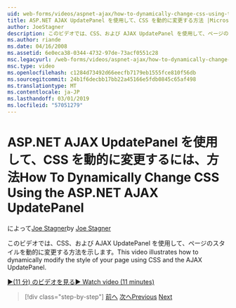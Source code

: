 ```yaml
---
uid: web-forms/videos/aspnet-ajax/how-to-dynamically-change-css-using-the-aspnet-ajax-updatepanel
title: ASP.NET AJAX UpdatePanel を使用して、CSS を動的に変更する方法 |Microsoft Docs
author: JoeStagner
description: このビデオでは、CSS、および AJAX UpdatePanel を使用して、ページのスタイルを動的に変更する方法を示します。
ms.author: riande
ms.date: 04/16/2008
ms.assetid: 6e0eca38-0344-4732-97de-73acf0551c28
msc.legacyurl: /web-forms/videos/aspnet-ajax/how-to-dynamically-change-css-using-the-aspnet-ajax-updatepanel
msc.type: video
ms.openlocfilehash: c1284d73492d66eecfb7179eb1555fce810f56db
ms.sourcegitcommit: 24b1f6decbb17bb22a45166e5fdb0845c65af498
ms.translationtype: MT
ms.contentlocale: ja-JP
ms.lasthandoff: 03/01/2019
ms.locfileid: "57051279"
---
```

<a name="how-to-dynamically-change-css-using-the-aspnet-ajax-updatepanel"></a><span data-ttu-id="c3b4c-103">ASP.NET AJAX UpdatePanel を使用して、CSS を動的に変更するには、方法</span><span class="sxs-lookup"><span data-stu-id="c3b4c-103">How To Dynamically Change CSS Using the ASP.NET AJAX UpdatePanel</span></span>
====================
<span data-ttu-id="c3b4c-104">によって[Joe Stagner](https://github.com/JoeStagner)</span><span class="sxs-lookup"><span data-stu-id="c3b4c-104">by [Joe Stagner](https://github.com/JoeStagner)</span></span>

<span data-ttu-id="c3b4c-105">このビデオでは、CSS、および AJAX UpdatePanel を使用して、ページのスタイルを動的に変更する方法を示します。</span><span class="sxs-lookup"><span data-stu-id="c3b4c-105">This video illustrates how to dynamically modify the style of your page using CSS and the AJAX UpdatePanel.</span></span>

[<span data-ttu-id="c3b4c-106">&#9654;(11 分) のビデオを見る</span><span class="sxs-lookup"><span data-stu-id="c3b4c-106">&#9654; Watch video (11 minutes)</span></span>](https://channel9.msdn.com/Blogs/ASP-NET-Site-Videos/how-to-dynamically-change-css-using-the-aspnet-ajax-updatepanel)

> [!div class="step-by-step"]
> <span data-ttu-id="c3b4c-107">[前へ](basic-aspnet-authentication-in-an-ajax-enabled-application.md)
> [次へ](how-to-dynamically-add-controls-to-a-web-page.md)</span><span class="sxs-lookup"><span data-stu-id="c3b4c-107">[Previous](basic-aspnet-authentication-in-an-ajax-enabled-application.md)
[Next](how-to-dynamically-add-controls-to-a-web-page.md)</span></span>
